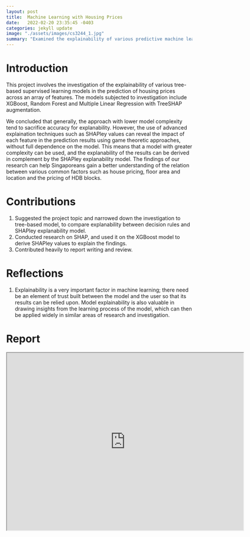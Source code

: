```yaml
---
layout: post
title:  Machine Learning with Housing Prices
date:   2022-02-20 23:35:45 -0403
categories: jekyll update
image: "./assets/images/cs3244_1.jpg"
summary: "Examined the explainability of various predictive machine learning models on historical housing prices"
---
```

# Introduction
This project involves the investigation of the explainability of various tree-based supervised learning models in the prediction of housing prices across an array of features. The models subjected to investigation include XGBoost, Random Forest and Multiple Linear Regression with TreeSHAP augmentation.

We concluded that generally, the approach with lower model complexity tend to sacrifice accuracy for explanability. However, the use of advanced explaination techniques such as SHAPley values can reveal the impact of each feature in the prediction results using game theoretic approaches, without full dependence on the model. This means that a model with greater complexity can be used, and the explanability of the results can be derived in complement by the SHAPley explanability model. The findings of our research can help Singaporeans gain a better understanding of the relation between various common factors such as house pricing, floor area and location and the pricing of HDB blocks.

# Contributions
1. Suggested the project topic and narrowed down the investigation to tree-based model, to compare explanability between decision rules and SHAPley explanability model.
1. Conducted research on SHAP, and used it on the XGBoost model to derive SHAPley values to explain the findings.
1. Contributed heavily to report writing and review.

# Reflections
1. Explainability is a very important factor in machine learning; there need be an element of trust built between the model and the user so that its results can be relied upon. Model explainability is also valuable in drawing insights from the learning process of the model, which can then be applied widely in similar areas of research and investigation.

# Report
<iframe src="https://drive.google.com/file/d/1MrESQ-Cl1dNHbNybtBMtSkNqn0ZjCOTa/preview" width="640" height="480" allow="autoplay"></iframe>

